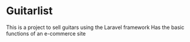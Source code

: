 # Guitarlist
 This is a project to sell guitars using the Laravel framework
 Has the basic functions of an e-commerce site
